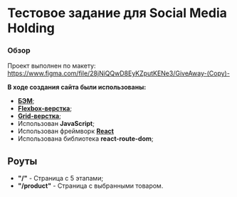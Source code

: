 # Тестовое задание для Social Media Holding

### Обзор
Проект выполнен по макету:
https://www.figma.com/file/28jNiQQwD8EyKZputKENe3/GiveAway-(Copy)-

**В ходе создания сайта были использованы:**

* [**БЭМ**](https://ru.bem.info/);
* [**Flexbox-верстка**](https://habr.com/ru/post/467049/);
* [**Grid-верстка**](https://medium.com/@stasonmars/%D0%B2%D0%B5%CC%88%D1%80%D1%81%D1%82%D0%BA%D0%B0-%D0%BD%D0%B0-grid-%D0%B2-css-%D0%BF%D0%BE%D0%BB%D0%BD%D0%BE%D0%B5-%D1%80%D1%83%D0%BA%D0%BE%D0%B2%D0%BE%D0%B4%D1%81%D1%82%D0%B2%D0%BE-%D0%B8-%D1%81%D0%BF%D1%80%D0%B0%D0%B2%D0%BE%D1%87%D0%BD%D0%B8%D0%BA-220508316f8b);
* Использован **JavaScript**;
* Использован фреймворк [**React**](https://ru.reactjs.org/)
* Использована библиотека **react-route-dom**;


## Роуты

* **"/"** - Страница с 5 этапами;
* **"/product"** - Страница с выбранными товаром.

